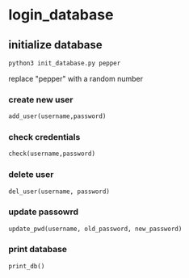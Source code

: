 # login_database

## initialize database
```bash
python3 init_database.py pepper
```
replace "pepper" with a random number

### create new user

```python
add_user(username,password)
```

### check credentials
```python
check(username,password)
```


### delete user
```python
del_user(username, password)
```
### update passowrd 
```python
update_pwd(username, old_password, new_password)
```

### print database
```python
print_db()
```
